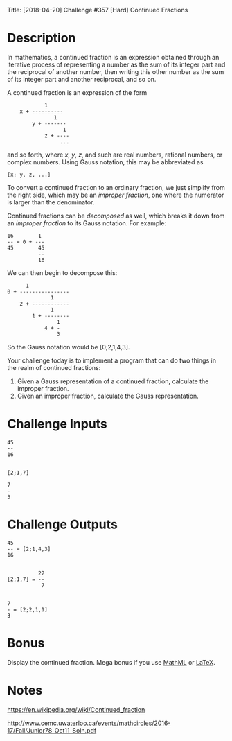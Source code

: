 Title: [2018-04-20] Challenge #357 [Hard] Continued Fractions

# Description

In mathematics, a continued fraction is an expression obtained through an iterative process of representing a number as the sum of its integer part and the reciprocal of another number, then writing this other number as the sum of its integer part and another reciprocal, and so on. 

A continued fraction is an expression of the form

                1
        x + ----------
                   1
            y + -------
                      1
                z + ----
                     ...

and so forth, where _x_, _y_, _z_, and such are real numbers, rational numbers, or complex numbers. Using Gauss notation, this may be abbreviated as 

    [x; y, z, ...]

To convert a continued fraction to an ordinary fraction, we just simplify from the right side, which may be an _improper fraction_, one where the numerator is larger than the denominator. 

Continued fractions can be _decomposed_ as well, which breaks it down from an _improper fraction_ to its Gauss notation. For example:

    16        1
    -- = 0 + ---
    45        45
              --
              16

We can then begin to decompose this:

          1
    0 + ----------------
                  1
        2 + ------------
                  1
            1 + --------
                    1
                4 + -
                    3
                
So the Gauss notation would be [0;2,1,4,3]. 

Your challenge today is to implement a program that can do two things in the realm of continued fractions:

1) Given a Gauss representation of a continued fraction, calculate the improper fraction.
2) Given an improper fraction, calculate the Gauss representation. 

# Challenge Inputs

    45
    --
    16


    [2;1,7]

    7
    -
    3

# Challenge Outputs

    45
    -- = [2;1,4,3]
    16


              22
    [2;1,7] = --
               7


    7
    - = [2;2,1,1]
    3           
           
# Bonus

Display the continued fraction. Mega bonus if you use [MathML](https://www.w3.org/Math/) or [LaTeX](https://www.latex-project.org/). 

# Notes

https://en.wikipedia.org/wiki/Continued_fraction

http://www.cemc.uwaterloo.ca/events/mathcircles/2016-17/Fall/Junior78_Oct11_Soln.pdf
